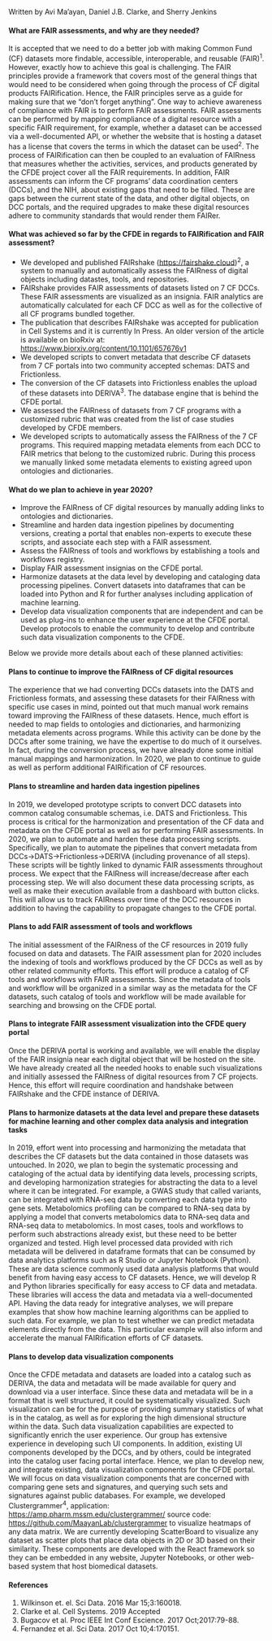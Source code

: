 Written by Avi Ma’ayan, Daniel J.B. Clarke, and Sherry Jenkins

#### What are FAIR assessments, and why are they needed? 
It is accepted that we need to do a better job with making Common Fund (CF) datasets more findable, accessible, interoperable, and reusable (FAIR)<sup>1</sup>. However, exactly how to achieve this goal is challenging. The FAIR principles provide a framework that covers most of the general things that would need to be considered when going through the process of CF digital products FAIRification. Hence, the FAIR principles serve as a guide for making sure that we “don’t forget anything”. One way to achieve awareness of compliance with FAIR is to perform FAIR assessments. FAIR assessments can be performed by mapping compliance of a digital resource with a specific FAIR requirement, for example, whether a dataset can be accessed via a well-documented API, or whether the website that is hosting a dataset has a license that covers the terms in which the dataset can be used<sup>2</sup>. The process of FAIRification can then be coupled to an evaluation of FAIRness that measures whether the activities, services, and products generated by the CFDE project cover all the FAIR requirements. In addition, FAIR assessments can inform the CF programs’ data coordination centers (DCCs), and the NIH, about existing gaps that need to be filled. These are gaps between the current state of the data, and other digital objects, on DCC portals, and the required upgrades to make these digital resources adhere to community standards that would render them FAIRer.    

#### What was achieved so far by the CFDE in regards to FAIRification and FAIR assessment?
* We developed and published FAIRshake (<https://fairshake.cloud>)<sup>2</sup>, a system to manually and automatically assess the FAIRness of digital objects including datastes, tools, and repositories.
* FAIRshake provides FAIR assessments of datasets listed on 7 CF DCCs. These FAIR assessments are visualized as an insignia. FAIR analytics are automatically calculated for each CF DCC as well as for the collective of all CF programs bundled together.
* The publication that describes FAIRshake was accepted for publication in Cell Systems and it is currently In Press. An older version of the article is available on bioRxiv at: <https://www.biorxiv.org/content/10.1101/657676v1> 
* We developed scripts to convert metadata that describe CF datasets from 7 CF portals into two community accepted schemas: DATS and Frictionless.
* The conversion of the CF datasets into Frictionless enables the upload of these datasets into DERIVA<sup>3</sup>. The database engine that is behind the CFDE portal. 
* We assessed the FAIRness of datasets from 7 CF programs with a customized rubric that was created from the list of case studies developed by CFDE members.
* We developed scripts to automatically assess the FAIRness of the 7 CF programs. This required mapping metadata elements from each DCC to FAIR metrics that belong to the customized rubric. During this process we manually linked some metadata elements to existing agreed upon ontologies and dictionaries. 

#### What do we plan to achieve in year 2020?
* Improve the FAIRness of CF digital resources by manually adding links to ontologies and dictionaries.
* Streamline and harden data ingestion pipelines by documenting versions, creating a portal that enables non-experts to execute these scripts, and associate each step with a FAIR assessment.
* Assess the FAIRness of tools and workflows by establishing a tools and workflows registry.
* Display FAIR assessment insignias on the CFDE portal.
* Harmonize datasets at the data level by developing and cataloging data processing pipelines. Convert datasets into dataframes that can be loaded into Python and R for further analyses including application of machine learning.
* Develop data visualization components that are independent and can be used as plug-ins to enhance the user experience at the CFDE portal. Develop protocols to enable the community to develop and contribute such data visualization components to the CFDE. 

Below we provide more details about each of these planned activities:  
#### Plans to continue to improve the FAIRness of CF digital resources
The experience that we had converting DCCs datasets into the DATS and Frictionless formats, and assessing these datasets for their FAIRness with specific use cases in mind, pointed out that much manual work remains toward improving the FAIRness of these datasets. Hence, much effort is needed to map fields to ontologies and dictionaries, and harmonizing metadata elements across programs. While this activity can be done by the DCCs after some training, we have the expertise to do much of it ourselves. In fact, during the conversion process, we have already done some initial manual mappings and harmonization. In 2020, we plan to continue to guide as well as perform additional FAIRification of CF resources.

#### Plans to streamline and harden data ingestion pipelines 
In 2019, we developed prototype scripts to convert DCC datasets into common catalog consumable schemas, i.e. DATS and Frictionless. This process is critical for the harmonization and presentation of the CF data and metadata on the CFDE portal as well as for performing FAIR assessments. In 2020, we plan to automate and harden these data processing scripts. Specifically, we plan to automate the pipelines that convert metadata from DCCs->DATS->Frictionless->DERIVA (including provenance of all steps). These scripts will be tightly linked to dynamic FAIR assessments throughout process. We expect that the FAIRness will increase/decrease after each processing step. We will also document these data processing scripts, as well as make their execution available from a dashboard with button clicks. This will allow us to track FAIRness over time of the DCC resources in addition to having the capability to propagate changes to the CFDE portal.

#### Plans to add FAIR assessment of tools and workflows
The initial assessment of the FAIRness of the CF resources in 2019 fully focused on data and datasets. The FAIR assessment plan for 2020 includes the indexing of tools and workflows produced by the CF DCCs as well as by other related community efforts. This effort will produce a catalog of CF tools and workflows with FAIR assessments. Since the metadata of tools and workflow will be organized in a similar way as the metadata for the CF datasets, such catalog of tools and workflow will be made available for searching and browsing on the CFDE portal. 

#### Plans to integrate FAIR assessment visualization into the CFDE query portal
Once the DERIVA portal is working and available, we will enable the display of the FAIR insignia near each digital object that will be hosted on the site. We have already created all the needed hooks to enable such visualizations and initially assessed the FAIRness of digital resources from 7 CF projects. Hence, this effort will require coordination and handshake between FAIRshake and the CFDE instance of DERIVA. 

#### Plans to harmonize datasets at the data level and prepare these datasets for machine learning and other complex data analysis and integration tasks
In 2019, effort went into processing and harmonizing the metadata that describes the CF datasets but the data contained in those datasets was untouched. In 2020, we plan to begin the systematic processing and cataloging of the actual data by identifying data levels, processing scripts, and developing harmonization strategies for abstracting the data to a level where it can be integrated. For example, a GWAS study that called variants, can be integrated with RNA-seq data by converting each data type into gene sets. Metabolomics profiling can be compared to RNA-seq data by applying a model that converts metabolomics data to RNA-seq data and RNA-seq data to metabolomics. In most cases, tools and workflows to perform such abstractions already exist, but these need to be better organized and tested. High level processed data provided with rich metadata will be delivered in dataframe formats that can be consumed by data analytics platforms such as R Studio or Jupyter Notebook (Python). These are data science commonly used data analysis platforms that would benefit from having easy access to CF datasets. Hence, we will develop R and Python libraries specifically for easy access to CF data and metadata. These libraries will access the data and metadata via a well-documented API. Having the data ready for integrative analyses, we will prepare examples that show how machine learning algorithms can be applied to such data. For example, we plan to test whether we can predict metadata elements directly from the data. This particular example will also inform and accelerate the  manual FAIRification efforts of CF datasets.  

#### Plans to develop data visualization components
Once the CFDE metadata and datasets are loaded into a catalog such as DERIVA, the data and metadata will be made available for query and download via a user interface. Since these data and metadata will be in a format that is well structured, it could be systematically visualized. Such visualization can be for the purpose of providing summary statistics of what is in the catalog, as well as for exploring the high dimensional structure within the data. Such data visualization capabilities are expected to significantly enrich the user experience. Our group has extensive experience in developing such UI components. In addition, existing UI components developed by the DCCs, and by others, could be integrated into the catalog user facing portal interface. Hence, we plan to develop new, and integrate existing, data visualization components for the CFDE portal. We will focus on data visualization components that are concerned with comparing gene sets and signatures, and querying such sets and signatures against public databases. For example, we developed Clustergrammer<sup>4</sup>, application: <https://amp.pharm.mssm.edu/clustergrammer/> source code: <https://github.com/MaayanLab/clustergrammer> to visualize heatmaps of any data matrix. We are currently developing ScatterBoard to visualize any dataset as scatter plots that place data objects in 2D or 3D based on their similarity. These components are developed with the React framework so they can be embedded in any website, Jupyter Notebooks, or other web-based system that host biomedical datasets.

#### References  
1. Wilkinson et. el. Sci Data. 2016 Mar 15;3:160018.  
2. Clarke et al. Cell Systems. 2019 Accepted  
3. Bugacov et al. Proc IEEE Int Conf Escience. 2017 Oct;2017:79-88.  
4. Fernandez et al. Sci Data. 2017 Oct 10;4:170151.  
